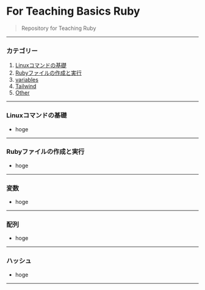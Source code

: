 # For Teaching Basics Ruby

> Repository for Teaching Ruby

---

### カテゴリー

1. [Linuxコマンドの基礎](#Linuxコマンドの基礎)
2. [Rubyファイルの作成と実行](#Rubyファイルの作成と実行)
3. [variables](#variables)
4. [Tailwind](#tailwind)
5. [Other](#other)

---
### Linuxコマンドの基礎

* hoge

---
### Rubyファイルの作成と実行

* hoge

---
### 変数

* hoge


---
### 配列

* hoge

---

### ハッシュ

* hoge

---
